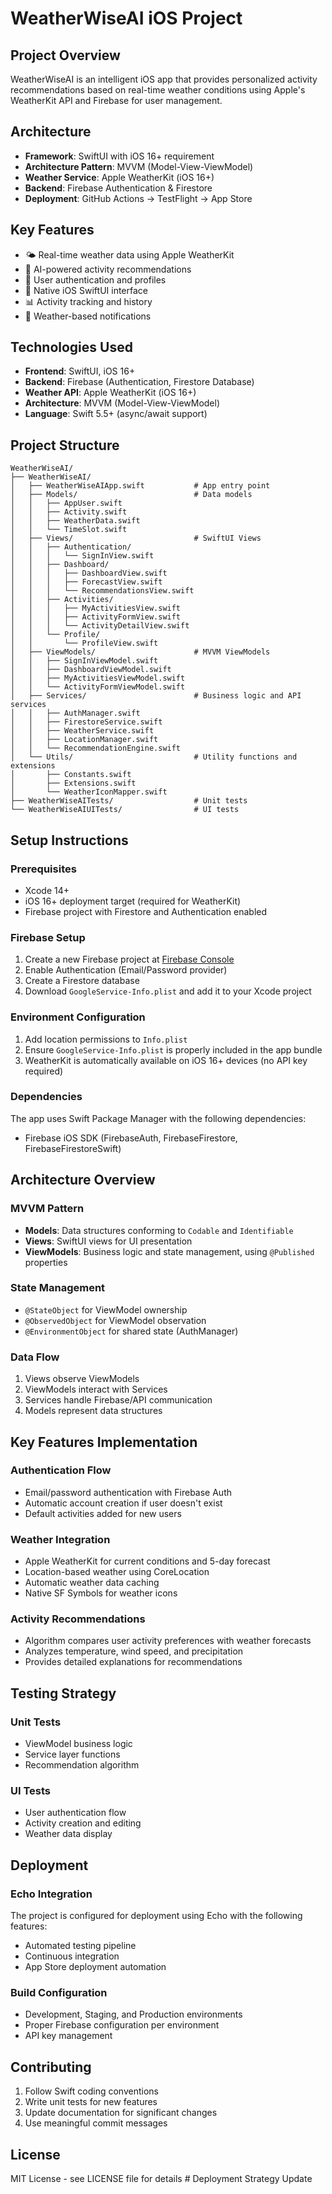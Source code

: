 # WeatherWiseAI iOS Project

## Project Overview
WeatherWiseAI is an intelligent iOS app that provides personalized activity recommendations based on real-time weather conditions using Apple's WeatherKit API and Firebase for user management.

## Architecture
- **Framework**: SwiftUI with iOS 16+ requirement
- **Architecture Pattern**: MVVM (Model-View-ViewModel)
- **Weather Service**: Apple WeatherKit (iOS 16+)
- **Backend**: Firebase Authentication & Firestore
- **Deployment**: GitHub Actions → TestFlight → App Store

## Key Features
- 🌤️ Real-time weather data using Apple WeatherKit
- 🎯 AI-powered activity recommendations
- 👤 User authentication and profiles
- 📱 Native iOS SwiftUI interface
- 📊 Activity tracking and history
- 🔔 Weather-based notifications

## Technologies Used

- **Frontend**: SwiftUI, iOS 16+
- **Backend**: Firebase (Authentication, Firestore Database)
- **Weather API**: Apple WeatherKit (iOS 16+)
- **Architecture**: MVVM (Model-View-ViewModel)
- **Language**: Swift 5.5+ (async/await support)

## Project Structure

```
WeatherWiseAI/
├── WeatherWiseAI/
│   ├── WeatherWiseAIApp.swift           # App entry point
│   ├── Models/                          # Data models
│   │   ├── AppUser.swift
│   │   ├── Activity.swift
│   │   ├── WeatherData.swift
│   │   └── TimeSlot.swift
│   ├── Views/                           # SwiftUI Views
│   │   ├── Authentication/
│   │   │   └── SignInView.swift
│   │   ├── Dashboard/
│   │   │   ├── DashboardView.swift
│   │   │   ├── ForecastView.swift
│   │   │   └── RecommendationsView.swift
│   │   ├── Activities/
│   │   │   ├── MyActivitiesView.swift
│   │   │   ├── ActivityFormView.swift
│   │   │   └── ActivityDetailView.swift
│   │   └── Profile/
│   │       └── ProfileView.swift
│   ├── ViewModels/                      # MVVM ViewModels
│   │   ├── SignInViewModel.swift
│   │   ├── DashboardViewModel.swift
│   │   ├── MyActivitiesViewModel.swift
│   │   └── ActivityFormViewModel.swift
│   ├── Services/                        # Business logic and API services
│   │   ├── AuthManager.swift
│   │   ├── FirestoreService.swift
│   │   ├── WeatherService.swift
│   │   ├── LocationManager.swift
│   │   └── RecommendationEngine.swift
│   └── Utils/                           # Utility functions and extensions
│       ├── Constants.swift
│       ├── Extensions.swift
│       └── WeatherIconMapper.swift
├── WeatherWiseAITests/                  # Unit tests
└── WeatherWiseAIUITests/                # UI tests
```

## Setup Instructions

### Prerequisites
- Xcode 14+ 
- iOS 16+ deployment target (required for WeatherKit)
- Firebase project with Firestore and Authentication enabled

### Firebase Setup
1. Create a new Firebase project at [Firebase Console](https://console.firebase.google.com)
2. Enable Authentication (Email/Password provider)
3. Create a Firestore database
4. Download `GoogleService-Info.plist` and add it to your Xcode project

### Environment Configuration
1. Add location permissions to `Info.plist`
2. Ensure `GoogleService-Info.plist` is properly included in the app bundle
3. WeatherKit is automatically available on iOS 16+ devices (no API key required)

### Dependencies
The app uses Swift Package Manager with the following dependencies:
- Firebase iOS SDK (FirebaseAuth, FirebaseFirestore, FirebaseFirestoreSwift)

## Architecture Overview

### MVVM Pattern
- **Models**: Data structures conforming to `Codable` and `Identifiable`
- **Views**: SwiftUI views for UI presentation
- **ViewModels**: Business logic and state management, using `@Published` properties

### State Management
- `@StateObject` for ViewModel ownership
- `@ObservedObject` for ViewModel observation
- `@EnvironmentObject` for shared state (AuthManager)

### Data Flow
1. Views observe ViewModels
2. ViewModels interact with Services
3. Services handle Firebase/API communication
4. Models represent data structures

## Key Features Implementation

### Authentication Flow
- Email/password authentication with Firebase Auth
- Automatic account creation if user doesn't exist
- Default activities added for new users

### Weather Integration
- Apple WeatherKit for current conditions and 5-day forecast
- Location-based weather using CoreLocation
- Automatic weather data caching
- Native SF Symbols for weather icons

### Activity Recommendations
- Algorithm compares user activity preferences with weather forecasts
- Analyzes temperature, wind speed, and precipitation
- Provides detailed explanations for recommendations

## Testing Strategy

### Unit Tests
- ViewModel business logic
- Service layer functions
- Recommendation algorithm

### UI Tests
- User authentication flow
- Activity creation and editing
- Weather data display

## Deployment

### Echo Integration
The project is configured for deployment using Echo with the following features:
- Automated testing pipeline
- Continuous integration
- App Store deployment automation

### Build Configuration
- Development, Staging, and Production environments
- Proper Firebase configuration per environment
- API key management

## Contributing

1. Follow Swift coding conventions
2. Write unit tests for new features
3. Update documentation for significant changes
4. Use meaningful commit messages

## License

MIT License - see LICENSE file for details
#   D e p l o y m e n t   S t r a t e g y   U p d a t e  
 